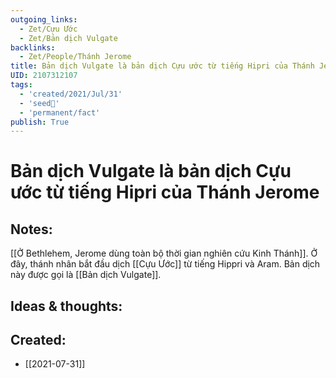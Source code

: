 ```yaml
---
outgoing_links:
  - Zet/Cựu Ước
  - Zet/Bản dịch Vulgate
backlinks:
  - Zet/People/Thánh Jerome
title: Bản dịch Vulgate là bản dịch Cựu ước từ tiếng Hipri của Thánh Jerome
UID: 2107312107
tags:
  - 'created/2021/Jul/31'
  - 'seed🥜'
  - 'permanent/fact'
publish: True
---
```

# Bản dịch Vulgate là bản dịch Cựu ước từ tiếng Hipri của Thánh Jerome

## Notes:
[[Ở Bethlehem, Jerome dùng toàn bộ thời gian nghiên cứu Kinh Thánh]]. Ở đây, thánh nhân bắt đầu dịch [[Cựu Ước]] từ tiếng Hippri và Aram. Bản dịch này được gọi là [[Bản dịch Vulgate]].

## Ideas & thoughts:
## Created:
- [[2021-07-31]]
